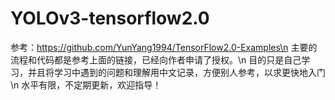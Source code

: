 # YOLOv3-tensorflow2.0
参考：https://github.com/YunYang1994/TensorFlow2.0-Examples\n
主要的流程和代码都是参考上面的链接，已经向作者申请了授权。\n
目的只是自己学习，并且将学习中遇到的问题和理解用中文记录，方便别人参考，以求更快地入门\n
水平有限，不定期更新，欢迎指导！
